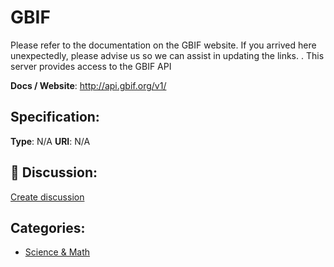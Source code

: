 # GBIF


Please refer to the documentation on the GBIF website. If you arrived here unexpectedly, please advise us so we can assist in updating the links. . This server provides access to the GBIF API

**Docs / Website**: http://api.gbif.org/v1/

## Specification:
**Type**:  N/A 
**URI**:  N/A 

## 💬 Discussion:
[Create discussion](link)

## Categories:
- [Science & Math](https://github.com/apis-list/apis-list#science-and-math)






